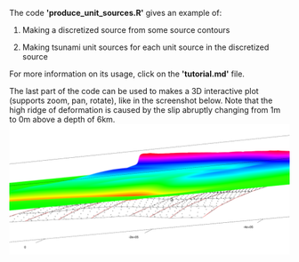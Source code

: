 The code **'produce_unit_sources.R'** gives an example of:

1) Making a discretized source from some source contours

2) Making tsunami unit sources for each unit source in the discretized source

For more information on its usage, click on the **'tutorial.md'** file.

The last part of the code can be used to makes a 3D interactive plot (supports
zoom, pan, rotate), like in the screenshot below.  Note that the high ridge of
deformation is caused by the slip abruptly changing from 1m to 0m above a depth
of 6km.
![planview](ThreeD_plot.png?raw=true)


